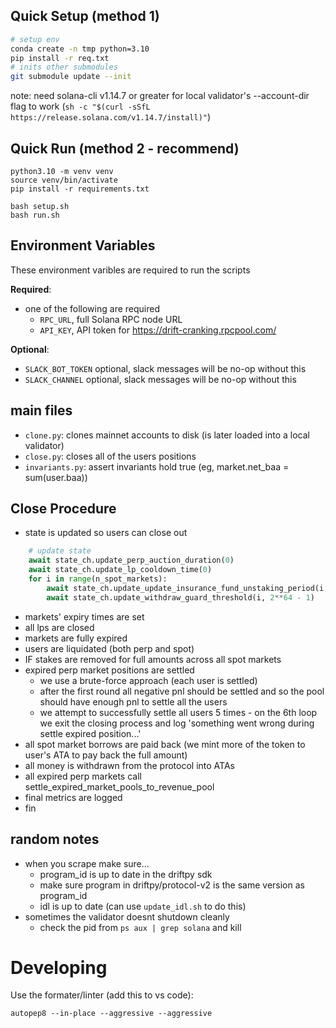 ## Quick Setup (method 1)
```bash
# setup env
conda create -n tmp python=3.10
pip install -r req.txt
# inits other submodules
git submodule update --init 
```

note: need solana-cli v1.14.7 or greater for local validator's --account-dir flag to work 
(`sh -c "$(curl -sSfL https://release.solana.com/v1.14.7/install)"`)



## Quick Run (method 2 - recommend)
```
python3.10 -m venv venv
source venv/bin/activate
pip install -r requirements.txt

bash setup.sh
bash run.sh
```

## Environment Variables

These environment varibles are required to run the scripts

**Required**:
* one of the following are required
    * `RPC_URL`, full Solana RPC node URL 
    * `API_KEY`, API token for https://drift-cranking.rpcpool.com/

**Optional**:
* `SLACK_BOT_TOKEN` optional, slack messages will be no-op without this 
* `SLACK_CHANNEL` optional, slack messages will be no-op without this

    
## main files
- `clone.py`: clones mainnet accounts to disk (is later loaded into a local validator)
- `close.py`: closes all of the users positions
- `invariants.py`: assert invariants hold true (eg, market.net_baa = sum(user.baa))

## Close Procedure 

- state is updated so users can close out 
```python 
    # update state 
    await state_ch.update_perp_auction_duration(0)
    await state_ch.update_lp_cooldown_time(0)
    for i in range(n_spot_markets):
        await state_ch.update_update_insurance_fund_unstaking_period(i, 0)
        await state_ch.update_withdraw_guard_threshold(i, 2**64 - 1)
```
- markets' expiry times are set 
- all lps are closed
- markets are fully expired 
- users are liquidated (both perp and spot) 
- IF stakes are removed for full amounts across all spot markets 
- expired perp market positions are settled 
   - we use a brute-force approach (each user is settled)
   - after the first round all negative pnl should be settled and so the pool should have enough pnl to settle all the users 
   - we attempt to successfully settle all users 5 times - on the 6th loop we exit the closing process and log 'something went wrong during settle expired position...'
- all spot market borrows are paid back (we mint more of the token to user's ATA to pay back the full amount) 
- all money is withdrawn from the protocol into ATAs 
- all expired perp markets call settle_expired_market_pools_to_revenue_pool
- final metrics are logged
- fin 

## random notes
- when you scrape make sure... 
    - program_id is up to date in the driftpy sdk 
    - make sure program in driftpy/protocol-v2 is the same version as program_id 
    - idl is up to date (can use `update_idl.sh` to do this)
- sometimes the validator doesnt shutdown cleanly 
    - check the pid from `ps aux | grep solana` and kill



# Developing

Use the formater/linter (add this to vs code):
```
autopep8 --in-place --aggressive --aggressive
```